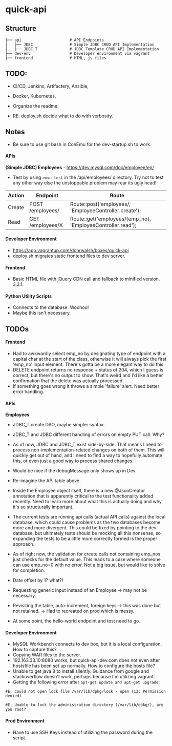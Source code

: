 # quick-api

## Structure

    ├── api                     # API Endpoints
    |   ├── JDBC                # Simple JDBC CRUD API Implementation
    |   ├── JDBC_T              # JDBC Template CRUD API Implementation
    ├── dev-env                 # Developer environment via vagrant
    ├── frontend                # HTML, js files

## TODO:

* CI/CD, Jenkins, Artifactery, Ansible, 
* Docker, Kubernetes, 

* Organize the readme.

* RE: deploy.sh decide what to do with verbosity.
	
## Notes

* Be sure to use git bash in ConEmu for the dev-startup.sh to work.

#### APIs

**(Simple JDBC) Employees** - https://dev.mysql.com/doc/employee/en/
* Test by using `>mvn test` in the /api/employees/ directory. Try not to test any other way else the unstoppable problem may rear its ugly head!

| Action | Endpoint         | Route                                                        |
|--------|------------------|--------------------------------------------------------------|
| Create | POST /employees/ | Route::post('employees/, 'EmployeeController.create');       |
| Read   | GET /employees/X | Route::get('employees/{emp_no}, 'EmployeeController.read');  |


#### Developer Environment

* https://app.vagrantup.com/donrwalsh/boxes/quick-api
* deploy.sh migrates static frontend files to dev server.


#### Frontend

* Basic HTML file with jQuery CDN call and fallback to minified version. 3.3.1.

#### Python Utility Scripts

* Connects to the database. Woohoo!
* Maybe this isn't necessary.

## TODOs

#### Frontend

* Had to awkwardly select emp_no by designating type of endpoint with a capital char at the start of the class, otherwise it will always pick the first 'emp_no' input element. There's gotta be a more elegant way to do this.
* DELETE endpoint returns no response + status of 204, which I guess is correct, but there's no output to show. That's weird and I'd like a better confirmation that the delete was actually processed.
* If something goes wrong it throws a simple 'failure' alert. Need better error handling.

#### APIs

**Employees**

* JDBC_T create DAO, maybe simpler syntax.
* JDBC_T and JDBC different handling of errors on empty PUT call. Why?

* As of now, JDBC and JDBC_T exist side-by-side. That means I need to process non-implementation-related changes on both of them. This will quickly get out of hand, and I need to find a way to hopefully automate this, or even just a good way to process shared changes.

* Would be nice if the debugMessage only shows up in Dev.
* Re-imagine the API table above.
* Inside the Employee object itself, there is a new @JsonCreator annotation that is apparently critical to the test functionality added recently. Need to learn more about what this is actually doing and why it's so structurally important.
* The current tests are running api calls (actual API calls) against the local database, which could cause problems as the two databases become more and more divergent. This could be fixed by pointing to the dev database, but ultimately tests should be mocking all this nonsense, so expanding the tests to be a little more correctly formed is the proper approach.
* As of right now, the validation for create calls not containing emp_nos just checks for the default value. This leads to a case where someone can use emp_no=0 with no error. Not a big issue, but would like to solve for completion.
* Date offset by 1? what?!
* Requesting generic input instead of an Employee -> may not be necessary.
* Revisiting the table, auto-increment, foreign keys -> this was done but not retained. -> Had to recreated on prod which is messy.
* At some point, the hello-world endpoint and test need to go.

#### Developer Environment

* MySQL Workbench connects to dev box, but it is a local configuration. How to capture this?
* Copying WAR files to the server.
* 192.163.33.10:8080 works, but quick-api-dev.com does not even after hostsfile has been set up normally. How to configure the hosts file?
* Unable to get java 8 to install silently. Guidance from google and stackoverflow doesn't work, perhaps because I'm utilizing vagrant.
* Getting the following error after `apt-get update and apt-get upgrade`:

`#E: Could not open lock file /var/lib/dpkg/lock - open (13: Permission denied)`

`#E: Unable to lock the administration directory (/var/lib/dpkg/), are you root?`

#### Prod Environment
* Have to use SSH Keys instead of utilizing the password during the script.
	